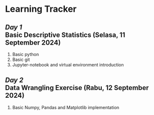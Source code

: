 # Learning Tracker

*Day 1*\
Basic Descriptive Statistics (Selasa, 11 September 2024)
--
1. Basic python
2. Basic git
3. Jupyter-notebook and virtual environment introduction

*Day 2*\
Data Wrangling Exercise (Rabu, 12 September 2024)
--
1. Basic Numpy, Pandas and Matplotlib implementation

